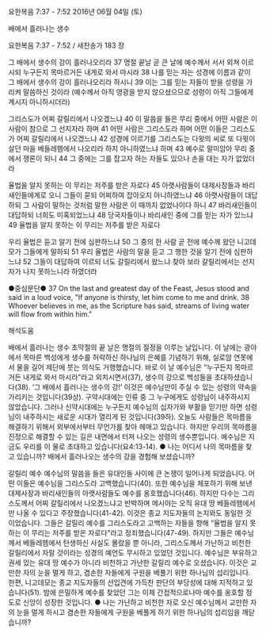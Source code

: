 요한복음 7:37 - 7:52 
2016년 06월 04일 (토)

배에서 흘러나는 생수



요한복음 7:37 - 7:52 / 새찬송가 183 장


그 배에서 생수의 강이 흘러나오리라 
37 명절 끝날 곧 큰 날에 예수께서 서서 외쳐 이르시되 누구든지 목마르거든 내게로 와서 마시라 38 나를 믿는 자는 성경에 이름과 같이 그 배에서 생수의 강이 흘러나오리라 하시니 39 이는 그를 믿는 자들이 받을 성령을 가리켜 말씀하신 것이라 (예수께서 아직 영광을 받지 않으셨으므로 성령이 아직 그들에게 계시지 아니하시더라) 

그리스도가 어찌 갈릴리에서 나오겠느냐
40 이 말씀을 들은 무리 중에서 어떤 사람은 이 사람이 참으로 그 선지자라 하며 41 어떤 사람은 그리스도라 하며 어떤 이들은 그리스도가 어찌 갈릴리에서 나오겠느냐 42 성경에 이르기를 그리스도는 다윗의 씨로 또 다윗이 살던 마을 베들레헴에서 나오리라 하지 아니하였느냐 하며 43 예수로 말미암아 무리 중에서 쟁론이 되니 
44 그 중에는 그를 잡고자 하는 자들도 있으나 손을 대는 자가 없었더라 

율법을 알지 못하는 이 무리는 저주를 받은 자로다
45 아랫사람들이 대제사장들과 바리새인들에게로 오니 그들이 묻되 어찌하여 잡아오지 아니하였느냐 46 아랫사람들이 대답하되 그 사람이 말하는 것처럼 말한 사람은 이 때까지 없었나이다 하니 47 바리새인들이 대답하되 너희도 미혹되었느냐 48 당국자들이나 바리새인 중에 그를 믿는 자가 있느냐 49 율법을 알지 못하는 이 무리는 저주를 받은 자로다 

우리 율법은 듣고 알기 전에 심판하느냐
50 그 중의 한 사람 곧 전에 예수께 왔던 니고데모가 그들에게 말하되 51 우리 율법은 사람의 말을 듣고 그 행한 것을 알기 전에 심판하느냐 52 그들이 대답하여 이르되 너도 갈릴리에서 왔느냐 찾아 보라 갈릴리에서는 선지자가 나지 못하느니라 하였더라

●중심문단● 37 On the last and greatest day of the Feast, Jesus stood and said in a loud voice, "If anyone is thirsty, let him come to me and drink. 38 Whoever believes in me, as the Scripture has said, streams of living water will flow from within him."

해석도움





배에서 흘러나는 생수 
초막절의 끝 날은 명절의 절정을 이루는 날입니다. 이 날에는 광야에서 목마른 백성에게 생수를 허락하신 하나님의 은혜를 기념하기 위해,  실로암 연못에서 물을 길어 제단에 붓는 의식도 거행했습니다. 바로 이 날 예수님은 “누구든지 목마르거든 내게로 와서 마시라”라고 외치시면서(37), 생수의 강으로 백성들을 초대하셨습니다(38). ‘그 배에서 흘러나는 생수의 강!’ 이것은 예수님만이 주실 수 있는 성령의 약속을 가리키는 것입니다(39상). 구약시대에는 인류 중 그 누구에게도 성령님이 내주하시지 않았습니다. 그러나 신약시대에는 누구든지 예수님의 십자가와 부활을 믿기만 하면 성령님이 내주하시는 새로운 시대가 열리게 된 것입니다(39하). 오늘도 사람들은 목마름을 해결하기 위해서 외부에서부터 무언가를 찾아 헤매고 있습니다. 하지만 우리의 목마름을 진정으로 해결할 수 있는 길은 내면에서 터져 나오는 성령의 생수뿐입니다. 예수님은 지금도 우리를 이 물로 초대하고 있습니다(요4:13-14).
● 나는 어디서 나의 목마름을 찾고 있습니까? 배에서 흘러나오는 생수의 강을 경험해 보셨습니까?

갈릴리 예수 
예수님의 말씀을 들은 유대인들 사이에 큰 논쟁이 일어나게 되었습니다. 어떤 이들은 예수님을 그리스도라 고백했습니다(40). 또한 예수님을 체포하기 위해 보낸 대제사장과 바리새인들의 아랫사람들도 예수를 옹호했습니다(46). 하지만 다수는 그리스도께서 어찌 갈릴리에서 나오겠느냐고 반박하며 메시야는 오직 유대 땅 베들레헴에서만 나올 수 있다고 주장했습니다(41-42). 이것은 종교 지도자들의 논지와도 동일한 것이었습니다. 그들은 갈릴리 예수를 그리스도라고 고백하는 자들을 향해 “율법을 알지 못하는 이 무리는 저주를 받은 자로다”라고 정죄했습니다(47-49). 하지만 그들은 예수님께서 베들레헴에서 탄생하신 사실도 몰랐을 뿐 아니라, 그리스도께서 가난하고 비천한 갈릴리에서 자랄 것이라는 성경의 예언도 무시하고 있었던 것입니다. 예수님은 부유하고 권세 있는 유대 땅 예수가 아니라 비천하고 가난한 갈릴리 예수로 오셨습니다. 이것은 교만한 자의 눈을 멀게 하고, 겸손한 자들에게 구원을 베풀기 위한 하나님의 섭리입니다. 한편, 니고데모는 종교 지도자들의 선입견에 가득찬 판단의 부당성에 대해  지적하고 있습니다(51). 밤에 은밀하게 예수를 찾았던 그는 이제 간접적으로나마 예수를 옹호할 정도로 신앙이 성장한 것입니다.
● 나는 가난하고 비천한 자로 오신 예수님께서 교만한 자의 눈을 멀게 하시고 겸손한 자들에게 구원을 베풀게 하기 위한 하나님의 섭리임을 깨닫습니까?
